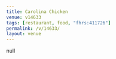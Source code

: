 ```yaml
---
title: Carolina Chicken
venue: v14633
tags: [restaurant, food, "fhrs:411726"]
permalink: /v/14633/
layout: venue
---
```

null
